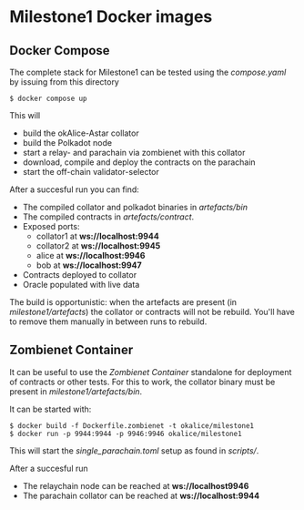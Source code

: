 # Milestone1 Docker images

## Docker Compose

The complete stack for Milestone1 can be tested using the *compose.yaml* by issuing from this directory

    $ docker compose up
	
This will


* build the okAlice-Astar collator
* build the Polkadot node
* start a relay- and parachain via zombienet with this collator
* download, compile and deploy the contracts on the parachain
* start the off-chain validator-selector

After a succesful run you can find:


* The compiled collator and polkadot binaries in *artefacts/bin*
* The compiled contracts in *artefacts/contract*.
* Exposed ports:
    - collator1 at **ws://localhost:9944**
	- collator2 at **ws://localhost:9945**
    - alice     at **ws://localhost:9946**
	- bob       at **ws://localhost:9947**
* Contracts deployed to collator
* Oracle populated with live data

The build is opportunistic: when the artefacts are present (in *milestone1/artefacts*) the collator or contracts will not be rebuild. You'll have to remove them manually in between runs to rebuild.

## Zombienet Container

It can be useful to use the *Zombienet Container* standalone for deployment of contracts or other tests. For this to work, the collator binary must be present in *milestone1/artefacts/bin*.

It can be started with:

    $ docker build -f Dockerfile.zombienet -t okalice/milestone1
	$ docker run -p 9944:9944 -p 9946:9946 okalice/milestone1
	
This will start the *single_parachain.toml* setup as found in *scripts/*. 

After a succesful run

* The relaychain node can be reached at **ws://localhost9946**
* The parachain collator can be reached at **ws://localhost:9944**




